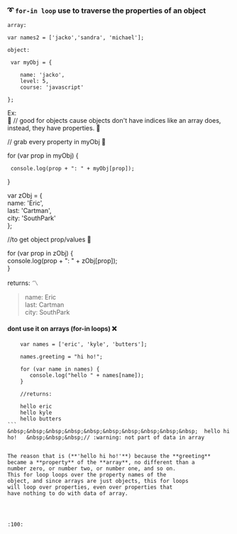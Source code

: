 ### :curly_loop: `for-in loop` use to traverse the properties of an object

````
array:
 
var names2 = ['jacko','sandra', 'michael'];
````
````
object:
 
 var myObj = {

    name: 'jacko',
    level: 5,
    course: 'javascript'

};
````
Ex:        
:rocket: // good for objects cause objects don't have indices like an array does,
            instead, they have properties.   :rocket:


// grab every property in myObj  :round_pushpin:
   
   for (var prop in myObj) {
    
     console.log(prop + ": " + myObj[prop]);
    
   }
   
   var zObj = {      
        name: 'Eric',    
        last: 'Cartman',      
        city: 'SouthPark'      
   };     
   
   //to get object prop/values :round_pushpin:
   
   for (var prop in zObj) {         
        console.log(prop + ": " + zObj[prop]);     
   }
   
   returns: :part_alternation_mark:   
   
   > name: Eric   
   > last: Cartman   
   > city: SouthPark  
   
   
   
#### dont use it on arrays (for-in loops)  :x:

````
    var names = ['eric', 'kyle', 'butters'];
  
    names.greeting = "hi ho!";
  
    for (var name in names) {
       console.log("hello " + names[name]);
    }
    
    //returns:
    
    hello eric
    hello kyle
    hello butters
```  
&nbsp;&nbsp;&nbsp;&nbsp;&nbsp;&nbsp;&nbsp;&nbsp;&nbsp;&nbsp;  hello hi ho!   &nbsp;&nbsp;&nbsp;// :warning: not part of data in array
    

The reason that is (**'hello hi ho!'**) because the **greeting**
became a **property** of the **array**, no different than a
number zero, or number two, or number one, and so on.
This for loop loops over the property names of the 
object, and since arrays are just objects, this for loops
will loop over properties, even over properties that
have nothing to do with data of array.




:100:
